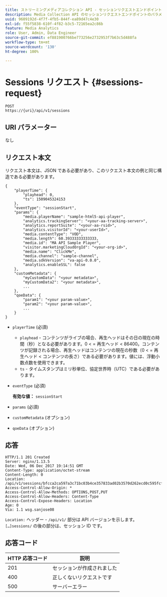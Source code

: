 ```yaml
---
title: ストリーミングメディアコレクション API - セッションリクエストエンドポイント
description: Media Collection API のセッションリクエストエンドポイントのパラメーターと応答
uuid: 9609192d-4f7f-4fb5-844f-ea89d47c4e30
exl-id: f55f5838-610f-4f82-b3c5-72165ea2c86b
feature: Media Analytics
role: User, Admin, Data Engineer
source-git-commit: ef881900766be773256e2732953f7b63c5d488fa
workflow-type: tm+mt
source-wordcount: '130'
ht-degree: 100%

---
```


# Sessions リクエスト {#sessions-request}

```
POST 
https://{uri}/api/v1/sessions
```

## URI パラメーター

なし

## リクエスト本文

リクエスト本文は、JSON である必要があり、このリクエスト本文の例と同じ構造である必要があります。

```
{ 
    "playerTime": { 
        "playhead": 0, 
        "ts": 1509045324153 
    }, 
    "eventType": "sessionStart", 
    "params": { 
        "media.playerName": "sample-html5-api-player", 
        "analytics.trackingServer": "<your-aa-tracking-server>", 
        "analytics.reportSuite": "<your-aa-rsid>", 
        "analytics.visitorId": "<your-userId>", 
        "media.contentType": "VOD", 
        "media.length": 60.39333333333333, 
        "media.id": "MA API Sample Player", 
        "visitor.marketingCloudOrgId": "<your-org-id>", 
        "media.name": "ClickMe", 
        "media.channel": "sample-channel", 
        "media.sdkVersion": "va-api-0.0.0", 
        "analytics.enableSSL": false 
    }, 
    "customMetadata": { 
        "myCustomData": "<your metadata>", 
        "myCustomData2": "<your metadata>", 
        ... 
    }, 
    "qoeData": { 
        "param1": "<your param-value>", 
        "param2": "<your param-value>", 
        ... 
    } 
}
```

* `playerTime` (必須)
   * `playhead` - コンテンツがライブの場合、再生ヘッドはその日の現在の時間（秒）となる必要があります。0 &lt; = 再生ヘッド &lt; 86400。コンテンツが記録される場合、再生ヘッドはコンテンツの現在の秒数（0 &lt; = 再生ヘッド &lt; コンテンツの長さ）である必要があります。値には、浮動小数点数を使用できます。
   * `ts` - タイムスタンプはミリ秒単位、協定世界時（UTC）である必要があります。
* `eventType` (必須)

   **有効な値：** `sessionStart`
* `params` (必須)
* `customMetadata` (オプション)
* `qoeData` (オプション)

## 応答

```
HTTP/1.1 201 Created 
Server: nginx/1.13.5 
Date: Wed, 06 Dec 2017 19:14:51 GMT 
Content-Type: application/octet-stream 
Content-Length: 0 
Location: /api/v1/sessions/bfcca2ca597a3c71bc03b4ce357833ad02b3570d262ecd0c595fcf8f2ae4df58 
Access-Control-Allow-Origin: * 
Access-Control-Allow-Methods: OPTIONS,POST,PUT 
Access-Control-Allow-Headers: Content-Type 
Access-Control-Expose-Headers: Location 
Age: 0 
Via: 1.1 wsg.sanjose08
```

`Location:` ヘッダー - `/api/v1/` 部分は API バージョンを示します。`[…]sessions/` の後の部分は、セッション ID です。

## 応答コード

| HTTP 応答コード | 説明 |
|---|---|
| 201 | セッションが作成されました |
| 400 | 正しくないリクエストです |
| 500 | サーバーエラー |
